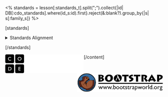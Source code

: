 <% standards = lesson[:standards_t].split(";").collect{|id| DB[:cdo_standards].where(id_s:id).first}.reject(&:blank?).group_by{|s| s[:family_s]} %>

[standards]

<details>
<summary>Standards Alignment</summary>

<% standards.each do |family| %>
### <%= family[0] %>
<% family[1].each do |standard| %>
- **<%= standard[:id_s] %>** - <%= standard[:desc_t] %>
<% end %>
<% end %>

</details>

[/standards]

<a href="//code.org"><img src="../docs/codelogo.png" style="float:left; height: 60px;"></a>
<a href="http://www.bootstrapworld.org" target="_blank"><img src="../docs/bootstraplogo.png" style="float:right; height: 60px;"></a>
</div>

[/content]

<link rel="stylesheet" type="text/css" href="../docs/morestyle.css"/>